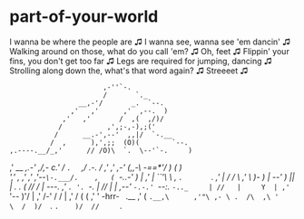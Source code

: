 # part-of-your-world
I wanna be where the people are ♫
I wanna see, wanna see 'em dancin' ♫
Walking around on those, what do you call 'em? ♫
Oh, feet ♫
Flippin' your fins, you don't get too far ♫
Legs are required for jumping, dancing ♫
Strolling along down the, what's that word again? ♫
Streeeet ♫

                           ,-''`-.
                           /       `._
                     __,-'/       _.  `--.
                   ,'   ,'      ,'  ,--.  )
                 ,'   ,'       /  ,(  ,/)/
                /           ,',;-,-),;('
               /      __.-',--'  ,,|/  `-.__
              /  ,      ),',;;  (O)(        `--.
    ,.----.__/_,'      // /O)\  `.  \--'`-.     )
  ,' __         _,.-'  ,/,-     c.' /  `.  `  ,/   .-.
 / ,'         ,'  _,-' (,,-\  -==*'/     )   (      ) \
','      ,  ,'  ,'     ,'--`\-.___/.    ,   ( `-..-'   )
|      ,'   |          ``'\  \ ,    `.       `.      ,'
| /   /      \        ,' \ )- )      |            --' )
 ||  | .      .      (   //  /       |   ---._      ,'
  `. '. `-.          |  //  |        |   ,--' `-.-.'
    `--:._ `-.._     | //   |     Y  | ,'
                `'-- )'/    |   ,'  /-'
                    / /     | ,'   /
                   ( (      ,'    '
      -hrr-        ` `.__ ,'      (
                    `.__,\      ,'"\
                       ,- \ .  /\  ,\
                      '    \  /  )/  `.
                      `.    )/  //     `.
